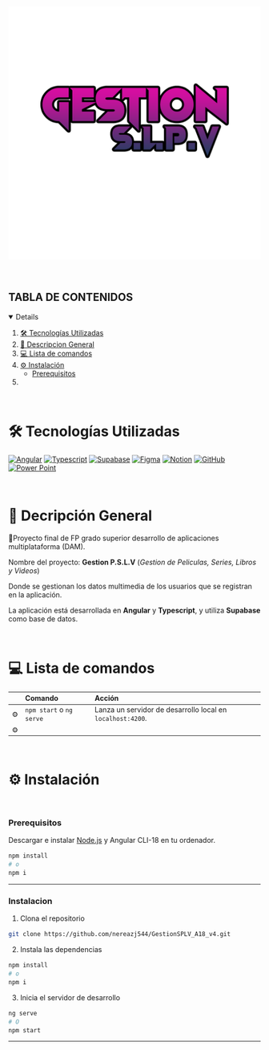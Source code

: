 <p align="center">
    <img src="logo.png" alt="logo_Gestion_Multimedia">
</p>

<br>


## TABLA DE CONTENIDOS

<details open="true">
  
1. [🛠️ Tecnologías Utilizadas](#️-tecnologías-utilizadas)
2. [📌 Descripcion General](#-descripción-general)
4. [💻 Lista de comandos](#-ˏˋ--lista-de-comandos-ˊˎ-)
3. [⚙️ Instalación](#️-instalación)
    - [Prerequisitos](#prerequisitos)
5.  
      
</details>

<br>

# 🛠️ Tecnologías Utilizadas

[![Angular][angular-bage]][angular-url]
[![Typescript][typescript-badge]][typescript-url] 
[![Supabase][supabase-bage]][supabase-url]
[![Figma][figma-bage]][figma-url]
[![Notion][notion-bage]][notion-url]
[![GitHub][github-bage]][github-url]
[![Power Point][powerpoint-bage]][powerpoint-url]



<br>

# 📌 Decripción General

🚀Proyecto final de FP grado superior desarrollo de aplicaciones multiplataforma (DAM).

Nombre del proyecto: **Gestion P.S.L.V** (_Gestion de Peliculas, Series, Libros y Videos_)

Donde se gestionan los datos multimedia de los usuarios que se registran en la aplicación.

La aplicación está desarrollada en **Angular** y **Typescript**, y utiliza **Supabase** como base de datos.


<br>

# 💻 Lista de comandos

|     | Comando          | Acción                                        |
| :-- | :--------------- | :-------------------------------------------- |
| ⚙️  | `npm start` o `ng serve` | Lanza un servidor de desarrollo local en  `localhost:4200`.  |
| ⚙️  |  |  |




<br>

# ⚙ Instalación

<br>

### Prerequisitos

Descargar e instalar [Node.js](https://nodejs.org/es/) y Angular CLI-18 en tu ordenador.

```sh
npm install
# o
npm i
```

---

### Instalacion

1. Clona el repositorio
```sh
git clone https://github.com/nereazj544/GestionSPLV_A18_v4.git
```

2. Instala las dependencias
```sh
npm install
# o
npm i
```

3. Inicia el servidor de desarrollo
```sh
ng serve
# O
npm start
```







---


[typescript-url]: https://www.typescriptlang.org/
[typescript-badge]: https://img.shields.io/badge/Typescript-007ACC?style=for-the-badge&logo=typescript&logoColor=white&color=blue

[supabase-bage]: https://img.shields.io/badge/Subapase-007ACC?style=for-the-badge&logo=supabase&logoColor=white&color=green
[supabase-url]: https://www.supabase.com/docs

[angular-bage]: https://img.shields.io/badge/Angular-007ACC?style=for-the-badge&logo=angular&logoColor=white&color=b822d7
[angular-url]: https://v18.angular.dev/

[figma-bage]: https://img.shields.io/badge/Figma-007ACC?style=for-the-badge&logo=figma&logoColor=white&color=FF5733 
[figma-url]: https://www.figma.com/

[notion-bage]: https://img.shields.io/badge/Notion-007ACC?style=for-the-badge&logo=notion&logoColor=white&color=grey 
[notion-url]: https://www.notion.com/es-es/help

[github-bage]: https://img.shields.io/badge/Github-007ACC?style=for-the-badge&logo=github&logoColor=white&color=22aed7 
[github-url]: https://docs.github.com/es

[powerpoint-bage]: https://img.shields.io/badge/Powerpoint-007ACC?style=for-the-badge&logo=microsoftpowerpoint&logoColor=white&color=d76c22
[powerpoint-url]: https://www.microsoft.com/es-es/microsoft-365/powerpoint
